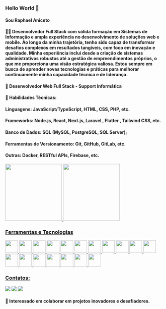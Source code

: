 ### Hello World 👋

#### Sou Raphael Aniceto

#### 👨‍💻 Desenvolvedor Full Stack com sólida formação em Sistemas de Informação e ampla experiência no desenvolvimento de soluções web e mobile. Ao longo da minha trajetória, tenho sido capaz de transformar desafios complexos em resultados tangíveis, com foco em inovação e qualidade. Minha experiência inclui desde a criação de sistemas administrativos robustos até a gestão de empreendimentos próprios, o que me proporciona uma visão estratégica valiosa. Estou sempre em busca de aprender novas tecnologias e práticas para melhorar continuamente minha capacidade técnica e de liderança.

#### 💼 Desenvolvedor Web Full Stack - Support Informática

#### 🔧 Habilidades Técnicas:

####    Linguagens: JavaScript/TypeScript, HTML, CSS, PHP, etc.
####    Frameworks: Node.js, React, Next.js, Laravel , Flutter , Tailwind CSS, etc.
####    Banco de Dados: SQL (MySQL, PostgreSQL, SQL Server);
####    Ferramentas de Versionamento: Git, GitHub, GitLab, etc.
####    Outras: Docker, RESTful APIs, Firebase, etc.

<!--
**rsaniceto14/rsaniceto14** is a ✨ _special_ ✨ repository because its `README.md` (this file) appears on your GitHub profile.

Here are some ideas to get you started:

- 🔭 I’m currently working on ...
- 🌱 I’m currently learning ...
- 👯 I’m looking to collaborate on ...
- 🤔 I’m looking for help with ...
- 💬 Ask me about ...
- 📫 How to reach me: ...
- 😄 Pronouns: ...
- ⚡ Fun fact: ...
-->

<div>
<a href="https://github.com/rsaniceto14">
<img loading="lazy" height="180em" src="https://github-readme-stats.vercel.app/api/top-langs/?username=rsaniceto14&layout=compact&langs_count=7&theme=transparent"/>
<img loading="lazy" height="180em" src="https://github-readme-stats.vercel.app/api?username=rsaniceto14&show_icons=true&theme=transparent&include_all_commits=true&count_private=true"/>
</div>


### Ferramentas e Tecnologias
<img src="https://cdn.jsdelivr.net/gh/devicons/devicon@latest/icons/css3/css3-original.svg" width="40" height="40"/> <img src="https://cdn.jsdelivr.net/gh/devicons/devicon@latest/icons/docker/docker-original.svg" widht="40" height="40"/> <img loading="lazy" src="https://cdn.jsdelivr.net/gh/devicons/devicon/icons/git/git-original.svg" width="40" height="40"/> <img src="https://cdn.jsdelivr.net/gh/devicons/devicon@latest/icons/bootstrap/bootstrap-original.svg" width="40" height="40"/> 
            <img src="https://cdn.jsdelivr.net/gh/devicons/devicon@latest/icons/html5/html5-plain.svg" width="40" height ="40" /> 
            <img src="https://cdn.jsdelivr.net/gh/devicons/devicon@latest/icons/javascript/javascript-plain.svg" width ="40" height= "40" /> 
            <img src="https://cdn.jsdelivr.net/gh/devicons/devicon@latest/icons/laravel/laravel-original.svg" width="40" height="40"/> 
            <img src="https://cdn.jsdelivr.net/gh/devicons/devicon@latest/icons/mysql/mysql-original.svg" width="40" height="40"/>
            <img src="https://cdn.jsdelivr.net/gh/devicons/devicon@latest/icons/postgresql/postgresql-original.svg" width="40" height="40"/>
            <img src="https://cdn.jsdelivr.net/gh/devicons/devicon@latest/icons/npm/npm-original-wordmark.svg" width="40" height="40"/>
            <img src="https://cdn.jsdelivr.net/gh/devicons/devicon@latest/icons/php/php-original.svg" width="40" height="40"/>
            <img src="https://cdn.jsdelivr.net/gh/devicons/devicon@latest/icons/portainer/portainer-original-wordmark.svg" width="40" height="40"/>
            <img src="https://cdn.jsdelivr.net/gh/devicons/devicon@latest/icons/react/react-original.svg" width="40" height="40"/>
            <img src="https://cdn.jsdelivr.net/gh/devicons/devicon@latest/icons/sqldeveloper/sqldeveloper-original.svg" width="40" height="40"/>
            <img src="https://cdn.jsdelivr.net/gh/devicons/devicon@latest/icons/tailwindcss/tailwindcss-original-wordmark.svg" width="40" height="40"/>
            <img src="https://cdn.jsdelivr.net/gh/devicons/devicon@latest/icons/nextjs/nextjs-original.svg" width="40" height="40"/>
            <img src="https://cdn.jsdelivr.net/gh/devicons/devicon@latest/icons/nodejs/nodejs-original.svg" width="40" height="40"/>
            <img src="https://cdn.jsdelivr.net/gh/devicons/devicon@latest/icons/flutter/flutter-original.svg" width="40" height="40"/>
          
### Contatos:

<div>
<a href="https://instagram.com/oraphaelaniceto" target="_blank"><img loading="lazy" src="https://img.shields.io/badge/-Instagram-%23E4405F?style=for-the-badge&logo=instagram&logoColor=white" target="_blank"></a>
<a href = "mailto:raphaelaniceto14@gmail.com"><img loading="lazy" src="https://img.shields.io/badge/Gmail-D14836?style=for-the-badge&logo=gmail&logoColor=white" target="_blank"></a>
<a href="https://www.linkedin.com/in/raphaelaniceto" target="_blank"><img loading="lazy" src="https://img.shields.io/badge/-LinkedIn-%230077B5?style=for-the-badge&logo=linkedin&logoColor=white" target="_blank"></a>   
</div>
          
            
#### 👀 Interessado em colaborar em projetos inovadores e desafiadores.
          
          
          
          
          
          
          
          

                   


          
          
